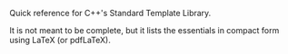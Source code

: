 Quick reference for C++'s Standard Template Library.

It is not meant to be complete, but it lists the essentials
in compact form using LaTeX (or pdfLaTeX).